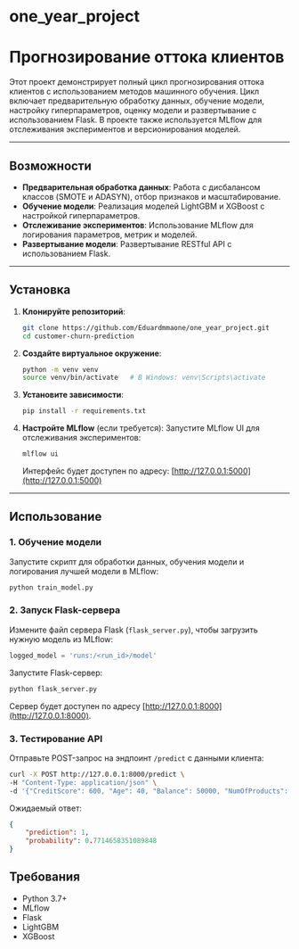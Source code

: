 # one_year_project

# Прогнозирование оттока клиентов

Этот проект демонстрирует полный цикл прогнозирования оттока клиентов с использованием методов машинного обучения. Цикл включает предварительную обработку данных, обучение модели, настройку гиперпараметров, оценку модели и развертывание с использованием Flask. В проекте также используется MLflow для отслеживания экспериментов и версионирования моделей.

---

## Возможности

- **Предварительная обработка данных**: Работа с дисбалансом классов (SMOTE и ADASYN), отбор признаков и масштабирование.
- **Обучение модели**: Реализация моделей LightGBM и XGBoost с настройкой гиперпараметров.
- **Отслеживание экспериментов**: Использование MLflow для логирования параметров, метрик и моделей.
- **Развертывание модели**: Развертывание RESTful API с использованием Flask.

---

## Установка

1. **Клонируйте репозиторий**:
   ```bash
   git clone https://github.com/Eduardmmaone/one_year_project.git
   cd customer-churn-prediction
   ```

2. **Создайте виртуальное окружение**:
   ```bash
   python -m venv venv
   source venv/bin/activate   # В Windows: venv\Scripts\activate
   ```

3. **Установите зависимости**:
   ```bash
   pip install -r requirements.txt
   ```

4. **Настройте MLflow** (если требуется):
   Запустите MLflow UI для отслеживания экспериментов:
   ```bash
   mlflow ui
   ```
   Интерфейс будет доступен по адресу: [http://127.0.0.1:5000](http://127.0.0.1:5000)

---

## Использование

### 1. Обучение модели

Запустите скрипт для обработки данных, обучения модели и логирования лучшей модели в MLflow:
```bash
python train_model.py
```

### 2. Запуск Flask-сервера

Измените файл сервера Flask (`flask_server.py`), чтобы загрузить нужную модель из MLflow:
```python
logged_model = 'runs:/<run_id>/model'
```

Запустите Flask-сервер:
```bash
python flask_server.py
```

Сервер будет доступен по адресу [http://127.0.0.1:8000](http://127.0.0.1:8000).

### 3. Тестирование API

Отправьте POST-запрос на эндпоинт `/predict` с данными клиента:
```bash
curl -X POST http://127.0.0.1:8000/predict \
-H "Content-Type: application/json" \
-d '{"CreditScore": 600, "Age": 40, "Balance": 50000, "NumOfProducts": 2, "IsActiveMember": 1, "Geography_Germany": 0, "Geography_Spain": 1, "Gender_Male": 1}'
```
Ожидаемый ответ:
```json
{
    "prediction": 1,
    "probability": 0.7714658351089848
}
```


## Требования

- Python 3.7+
- MLflow
- Flask
- LightGBM
- XGBoost


